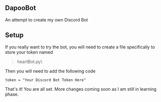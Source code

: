## DapooBot
An attempt to create my own Discord Bot

## Setup
If you really want to try the bot, you will need to create a file specifically to store your token named
> heartBot.py\

Then you will need to add the following code
```
token = "Your Discord Bot Token Here"
```

That's it! You are all set.
More changes coming soon as I am still in learning phase.
